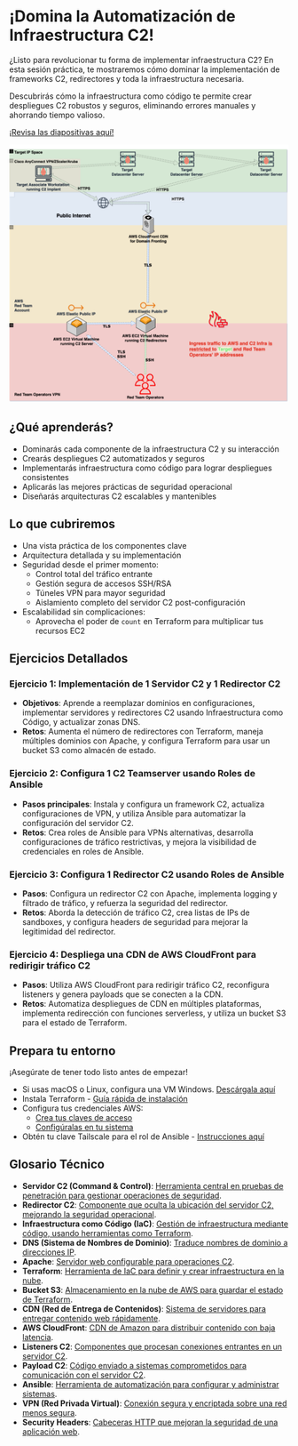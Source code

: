 # ¡Domina la Automatización de Infraestructura C2!

¿Listo para revolucionar tu forma de implementar infraestructura C2? En esta sesión práctica, te mostraremos cómo dominar la implementación de frameworks C2, redirectores y toda la infraestructura necesaria.

Descubrirás cómo la infraestructura como código te permite crear despliegues C2 robustos y seguros, eliminando errores manuales y ahorrando tiempo valioso.

[¡Revisa las diapositivas aquí!](https://docs.google.com/presentation/d/16QZhyyeSVlAqNl6Lin2Es68pUtSRrxMj/edit?usp=drive_link&ouid=113544216782604326804&rtpof=true&sd=true)

![](./DC32_C2_Infrastructure.png)

## ¿Qué aprenderás?

- Dominarás cada componente de la infraestructura C2 y su interacción
- Crearás despliegues C2 automatizados y seguros
- Implementarás infraestructura como código para lograr despliegues consistentes
- Aplicarás las mejores prácticas de seguridad operacional
- Diseñarás arquitecturas C2 escalables y mantenibles

## Lo que cubriremos

- Una vista práctica de los componentes clave
- Arquitectura detallada y su implementación
- Seguridad desde el primer momento:
  - Control total del tráfico entrante
  - Gestión segura de accesos SSH/RSA
  - Túneles VPN para mayor seguridad
  - Aislamiento completo del servidor C2 post-configuración
- Escalabilidad sin complicaciones:
  - Aprovecha el poder de `count` en Terraform para multiplicar tus recursos EC2

## Ejercicios Detallados

### Ejercicio 1: Implementación de 1 Servidor C2 y 1 Redirector C2

- **Objetivos**: Aprende a reemplazar dominios en configuraciones, implementar servidores y redirectores C2 usando Infraestructura como Código, y actualizar zonas DNS.
- **Retos**: Aumenta el número de redirectores con Terraform, maneja múltiples dominios con Apache, y configura Terraform para usar un bucket S3 como almacén de estado.

### Ejercicio 2: Configura 1 C2 Teamserver usando Roles de Ansible

- **Pasos principales**: Instala y configura un framework C2, actualiza configuraciones de VPN, y utiliza Ansible para automatizar la configuración del servidor C2.
- **Retos**: Crea roles de Ansible para VPNs alternativas, desarrolla configuraciones de tráfico restrictivas, y mejora la visibilidad de credenciales en roles de Ansible.

### Ejercicio 3: Configura 1 Redirector C2 usando Roles de Ansible

- **Pasos**: Configura un redirector C2 con Apache, implementa logging y filtrado de tráfico, y refuerza la seguridad del redirector.
- **Retos**: Aborda la detección de tráfico C2, crea listas de IPs de sandboxes, y configura headers de seguridad para mejorar la legitimidad del redirector.

### Ejercicio 4: Despliega una CDN de AWS CloudFront para redirigir tráfico C2

- **Pasos**: Utiliza AWS CloudFront para redirigir tráfico C2, reconfigura listeners y genera payloads que se conecten a la CDN.
- **Retos**: Automatiza despliegues de CDN en múltiples plataformas, implementa redirección con funciones serverless, y utiliza un bucket S3 para el estado de Terraform.

## Prepara tu entorno

¡Asegúrate de tener todo listo antes de empezar!

- Si usas macOS o Linux, configura una VM Windows. [Descárgala aquí](https://developer.microsoft.com/en-us/windows/downloads/virtual-machines/)
- Instala Terraform - [Guía rápida de instalación](https://developer.hashicorp.com/terraform/install?ajs_aid=27f06833-e61f-422f-9656-921b533a86bb&product_intent=terraform)
- Configura tus credenciales AWS:
  - [Crea tus claves de acceso](https://docs.aws.amazon.com/IAM/latest/UserGuide/id_credentials_access-keys.html#Using_CreateAccessKey)
  - [Configúralas en tu sistema](https://docs.aws.amazon.com/cli/v1/userguide/cli-authentication-user.html#cli-authentication-user-configure.title)
- Obtén tu clave Tailscale para el rol de Ansible - [Instrucciones aquí](https://tailscale.com/kb/1085/auth-keys)

## Glosario Técnico

- **Servidor C2 (Command & Control)**: [Herramienta central en pruebas de penetración para gestionar operaciones de seguridad](https://en.wikipedia.org/wiki/Command_and_control).
- **Redirector C2**: [Componente que oculta la ubicación del servidor C2, mejorando la seguridad operacional](https://www.optiv.com/insights/source-zero/blog/redirectors-red-teamers-introduction).
- **Infraestructura como Código (IaC)**: [Gestión de infraestructura mediante código, usando herramientas como Terraform](https://en.wikipedia.org/wiki/Infrastructure_as_code).
- **DNS (Sistema de Nombres de Dominio)**: [Traduce nombres de dominio a direcciones IP](https://es.wikipedia.org/wiki/Sistema_de_nombres_de_dominio).
- **Apache**: [Servidor web configurable para operaciones C2](https://httpd.apache.org/).
- **Terraform**: [Herramienta de IaC para definir y crear infraestructura en la nube](https://www.terraform.io/).
- **Bucket S3**: [Almacenamiento en la nube de AWS para guardar el estado de Terraform](https://aws.amazon.com/s3/).
- **CDN (Red de Entrega de Contenidos)**: [Sistema de servidores para entregar contenido web rápidamente](https://es.wikipedia.org/wiki/Red_de_entrega_de_contenido).
- **AWS CloudFront**: [CDN de Amazon para distribuir contenido con baja latencia](https://aws.amazon.com/cloudfront/).
- **Listeners C2**: [Componentes que procesan conexiones entrantes en un servidor C2](https://hstechdocs.helpsystems.com/manuals/cobaltstrike/current/userguide/content/topics/listener-infrastructure_main.htm#_Toc65482731).
- **Payload C2**: [Código enviado a sistemas comprometidos para comunicación con el servidor C2](https://en.wikipedia.org/wiki/Payload_(computing)).
- **Ansible**: [Herramienta de automatización para configurar y administrar sistemas](https://www.ansible.com/).
- **VPN (Red Privada Virtual)**: [Conexión segura y encriptada sobre una red menos segura](https://es.wikipedia.org/wiki/Red_privada_virtual).
- **Security Headers**: [Cabeceras HTTP que mejoran la seguridad de una aplicación web](https://developer.mozilla.org/es/docs/Web/HTTP/Headers).
